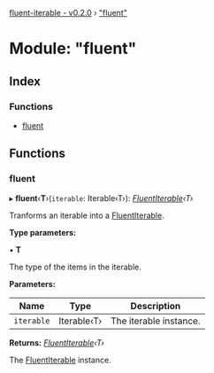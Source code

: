 [fluent-iterable - v0.2.0](../README.md) › ["fluent"](_fluent_.md)

# Module: "fluent"

## Index

### Functions

* [fluent](_fluent_.md#fluent)

## Functions

###  fluent

▸ **fluent**‹**T**›(`iterable`: Iterable‹T›): *[FluentIterable](../interfaces/_types_.fluentiterable.md)‹T›*

Tranforms an iterable into a [FluentIterable](../interfaces/_types_.fluentiterable.md).

**Type parameters:**

▪ **T**

The type of the items in the iterable.

**Parameters:**

Name | Type | Description |
------ | ------ | ------ |
`iterable` | Iterable‹T› | The iterable instance. |

**Returns:** *[FluentIterable](../interfaces/_types_.fluentiterable.md)‹T›*

The [FluentIterable](../interfaces/_types_.fluentiterable.md) instance.

